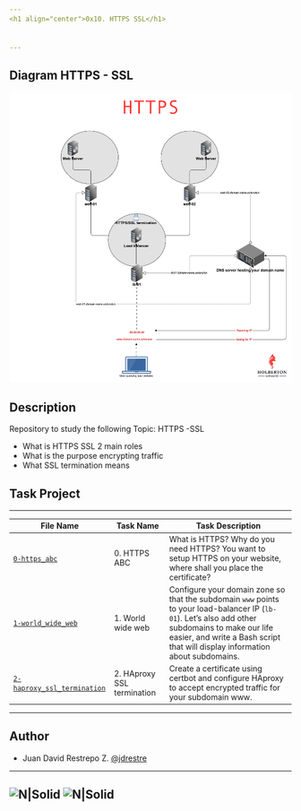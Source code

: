 ```yaml
---
<h1 align="center">0x10. HTTPS SSL</h1>


---
```

## Diagram HTTPS - SSL

![N|Solid](https://github.com/jdrestre/pictures-holberton-projects/blob/master/0x10_HTTPS_SSL/HTTPS_diagram.png)


## Description
Repository to study the following Topic: HTTPS -SSL

- What is HTTPS SSL 2 main roles
- What is the purpose encrypting traffic
- What SSL termination means

## Task Project
---
File Name|Task Name|Task Description
---|---|---
[`0-https_abc`](https://github.com/jdrestre/holberton-system_engineering-devops/tree/master/0x10-https_ssl/0-https_abc)|0. HTTPS ABC|What is HTTPS? Why do you need HTTPS? You want to setup HTTPS on your website, where shall you place the certificate?
[`1-world_wide_web`](https://github.com/jdrestre/holberton-system_engineering-devops/tree/master/0x10-https_ssl/1-world_wide_web)|1. World wide web|Configure your domain zone so that the subdomain `www` points to your load-balancer IP (`lb-01`). Let’s also add other subdomains to make our life easier, and write a Bash script that will display information about subdomains.
[`2-haproxy_ssl_termination`](https://github.com/jdrestre/holberton-system_engineering-devops/tree/master/0x10-https_ssl/2-haproxy_ssl_termination)|2. HAproxy SSL termination|Create a certificate using certbot and configure HAproxy to accept encrypted traffic for your subdomain www.


---
## Author

- Juan David Restrepo Z. [@jdrestre](https://twitter.com/jdrestre)

---
![N|Solid](https://www.holbertonschool.com/holberton-logo.png) ![N|Solid](https://intranet.hbtn.io/assets/holberton-logo-coral-27055cb2f875eb10bf3b3942e52a24581bc0667695bdc856d4f08b469b678000.png)
---

